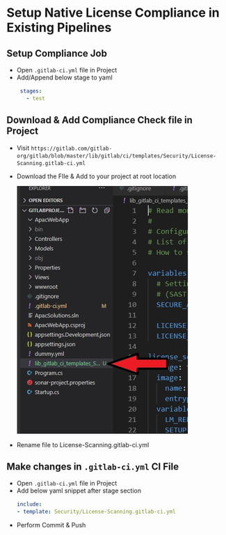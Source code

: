# Setup Native License Compliance in Existing Pipelines


## Setup Compliance Job

- Open `.gitlab-ci.yml` file in Project
- Add/Append below stage to yaml
  ```yaml
   stages:
     - test
  ```

## Download & Add Compliance Check file in Project

- Visit `https://gitlab.com/gitlab-org/gitlab/blob/master/lib/gitlab/ci/templates/Security/License-Scanning.gitlab-ci.yml`
- Download the FIle & Add to your project at root location
    
     ![Screenshot1](./images/L6-1.jpg)

- Rename file to License-Scanning.gitlab-ci.yml

## Make changes in `.gitlab-ci.yml` CI File

- Open `.gitlab-ci.yml` file in Project 
- Add below yaml snippet after stage section
  ```yaml
  include:
  - template: Security/License-Scanning.gitlab-ci.yml
  ```
- Perform Commit & Push


